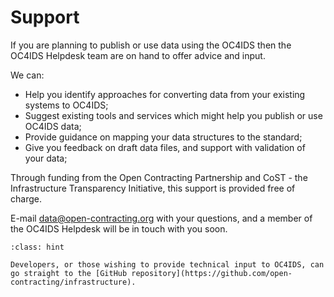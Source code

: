 # Support

If you are planning to publish or use data using the OC4IDS then the OC4IDS Helpdesk team are on hand to offer advice and input.

We can:

* Help you identify approaches for converting data from your existing systems to OC4IDS;
* Suggest existing tools and services which might help you publish or use OC4IDS data;
* Provide guidance on mapping your data structures to the standard;
* Give you feedback on draft data files, and support with validation of your data;

Through funding from the Open Contracting Partnership and CoST - the Infrastructure Transparency Initiative, this support is provided free of charge.

E-mail [data@open-contracting.org](mailto:data@open-contracting.org) with your questions, and a member of the OC4IDS Helpdesk will be in touch with you soon.

```{admonition} Contributing
:class: hint

Developers, or those wishing to provide technical input to OC4IDS, can go straight to the [GitHub repository](https://github.com/open-contracting/infrastructure).
```
